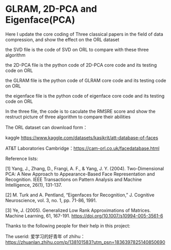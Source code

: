 # GLRAM, 2D-PCA and Eigenface(PCA)
Here I update the core coding of Three classical papers in the field of data compression, and show the effect on the ORL dataset    

the SVD file is the code of SVD on ORL to compare with these three algorithm  

the 2D-PCA file is the python code of 2D-PCA core code and its testing code on ORL  

the GLRAM file is the python code of GLRAM core code and its testing code on ORL  

the eigenface file is the python code of eigenface core code and its testing code on ORL  

In the three file, the code is to caculate the RMSRE score and show the restruct picture of three algorithm to compare their abilities

The ORL dataset can download form：  

kaggle https://www.kaggle.com/datasets/kasikrit/att-database-of-faces  

AT&T Laboratories Cambridge：https://cam-orl.co.uk/facedatabase.html  

Reference lists:  

[1]  Yang, J., Zhang, D., Frangi, A. F., & Yang, J. Y. (2004). Two-Dimensional PCA: A New Approach to Appearance-Based Face Representation and Recognition. IEEE Transactions on Pattern Analysis and Machine Intelligence, 26(1), 131-137.  

[2]  M. Turk and A. Pentland, “Eigenfaces for Recognition,” J. Cognitive Neuroscience, vol. 3, no. 1, pp. 71-86, 1991.  

[3]  Ye, J. (2005). Generalized Low Rank Approximations of Matrices. Machine Learning, 61, 167-191. https://doi.org/10.1007/s10994-005-3561-6  

Thanks to the following people for their help in this project:  

The userid: 爱学习的好青年 of zhihu：https://zhuanlan.zhihu.com/p/138101583?utm_psn=1836397825140850690

